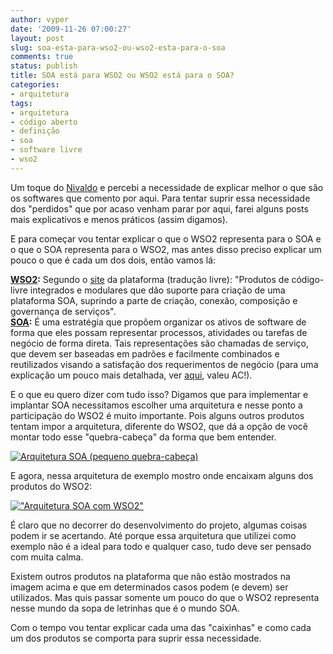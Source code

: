 ```yaml
---
author: vyper
date: '2009-11-26 07:00:27'
layout: post
slug: soa-esta-para-wso2-ou-wso2-esta-para-o-soa
comments: true
status: publish
title: SOA está para WSO2 ou WSO2 está para o SOA?
categories:
- arquitetura
tags:
- arquitetura
- código aberto
- definição
- soa
- software livre
- wso2
---
```


Um toque do [Nivaldo](http://www.nivaldoarruda.com.br) e percebi a necessidade
de explicar melhor o que são os softwares que comento por aqui. Para tentar
suprir essa necessidade dos "perdidos" que por acaso venham parar por aqui,
farei alguns posts mais explicativos e menos práticos (assim digamos).

E para começar vou tentar explicar o que o WSO2 representa para o SOA e o que
o SOA representa para o WSO2, mas antes disso preciso explicar um pouco o que
é cada um dos dois, então vamos lá:

**[WSO2](/glossario/#WSO2):** Segundo o [site](http://www.wso2.org) da plataforma (tradução livre): "Produtos de código-livre integrados e modulares que dão suporte para criação de uma plataforma SOA, suprindo a parte de criação, conexão, composição e governança de serviços".  
**[SOA](/glossario/#SOA):** É uma estratégia que propõem organizar os ativos de software de forma que eles possam representar processos, atividades ou tarefas de negócio de forma direta. Tais representações são chamadas de serviço, que devem ser baseadas em padrões e facilmente combinados e reutilizados visando a satisfação dos requerimentos de negócio (para uma explicação um pouco mais detalhada, ver [aqui](http://www.ici.curitiba.org.br/exibirArtigo.aspx?idf=13), valeu AC!).

E o que eu quero dizer com tudo isso? Digamos que para implementar e implantar
SOA necessitamos escolher uma arquitetura e nesse ponto a participação do WSO2
é muito importante. Pois alguns outros produtos tentam impor a arquitetura,
diferente do WSO2, que dá a opção de você montar todo esse "quebra-cabeça" da
forma que bem entender.

[![Arquitetura SOA (pequeno quebra-cabeça)](http://www.mcorp.com.br/wp-content/uploads/2009/11/arquitetura-soa-300x225.png)](http://www.mcorp.com.br/wp-content/uploads/2009/11/arquitetura-soa.png "Arquitetura SOA (pequeno quebra-cabeça)")

E agora, nessa arquitetura de exemplo mostro onde encaixam alguns dos produtos
do WSO2:

[!["Arquitetura SOA com WSO2"](http://www.mcorp.com.br/wp-content/uploads/2009/11/arquitetura-soa-with-wso2-300x225.png)](http://www.mcorp.com.br/wp-content/uploads/2009/11/arquitetura-soa-with-wso2.png "Arquitetura SOA com WSO2")

É claro que no decorrer do desenvolvimento do projeto, algumas coisas podem ir
se acertando. Até porque essa arquitetura que utilizei como exemplo não é a
ideal para todo e qualquer caso, tudo deve ser pensado com muita calma.

Existem outros produtos na plataforma que não estão mostrados na imagem acima
e que em determinados casos podem (e devem) ser utilizados. Mas quis passar
somente um pouco do que o WSO2 representa nesse mundo da sopa de letrinhas que
é o mundo SOA.

Com o tempo vou tentar explicar cada uma das "caixinhas" e como cada um dos
produtos se comporta para suprir essa necessidade.

